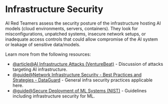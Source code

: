# Infrastructure Security

AI Red Teamers assess the security posture of the infrastructure hosting AI models (cloud environments, servers, containers). They look for misconfigurations, unpatched systems, insecure network setups, or inadequate access controls that could allow compromise of the AI system or leakage of sensitive data/models.

Learn more from the following resources:

- [@article@AI Infrastructure Attacks (VentureBeat)](https://venturebeat.com/ai/understanding-ai-infrastructure-attacks/) - Discussion of attacks targeting AI infrastructure.
- [@guide@Network Infrastructure Security - Best Practices and Strategies - DataGuard](https://www.dataguard.com/blog/network-infrastructure-security-best-practices-and-strategies/) - General infra security practices applicable here.
- [@guide@Secure Deployment of ML Systems (NIST)](https://csrc.nist.gov/publications/detail/sp/800-218/final) - Guidelines including infrastructure security for ML.
